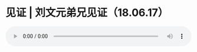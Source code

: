 # 见证 | 刘文元弟兄见证（18.06.17）

<audio style="width: 100%;" preload="false" controls controlslist="nodownload"><source src="http://file.simai.life/audio/mp3/old/25650.mp3" type="audio/mpeg">Your browser does not support the audio element.</audio>


